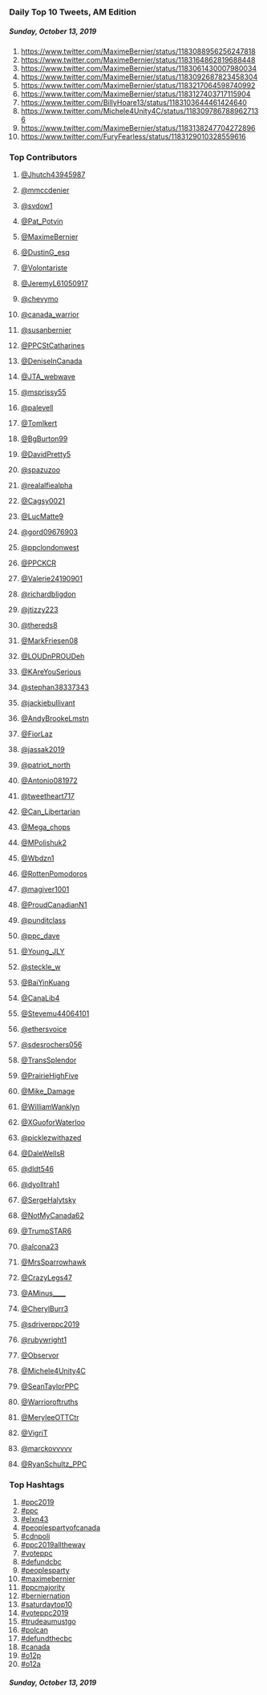 ### Daily Top 10 Tweets, AM Edition
##### Sunday, October 13, 2019
 1) https://www.twitter.com/MaximeBernier/status/1183088956256247818
 2) https://www.twitter.com/MaximeBernier/status/1183164862819688448
 3) https://www.twitter.com/MaximeBernier/status/1183061430007980034
 4) https://www.twitter.com/MaximeBernier/status/1183092687823458304
 5) https://www.twitter.com/MaximeBernier/status/1183217064598740992
 6) https://www.twitter.com/MaximeBernier/status/1183127403717115904
 7) https://www.twitter.com/BillyHoare13/status/1183103644461424640
 8) https://www.twitter.com/Michele4Unity4C/status/1183097867889627136
 9) https://www.twitter.com/MaximeBernier/status/1183138247704272896
10) https://www.twitter.com/FuryFearless/status/1183129010328559616

### Top Contributors
  1) [@Jhutch43945987](https://www.twitter.com/Jhutch43945987)
  2) [@mmccdenier](https://www.twitter.com/mmccdenier)
  3) [@svdow1](https://www.twitter.com/svdow1)
  4) [@Pat_Potvin](https://www.twitter.com/Pat_Potvin)
  5) [@MaximeBernier](https://www.twitter.com/MaximeBernier)
  6) [@DustinG_esq](https://www.twitter.com/DustinG_esq)
  7) [@Volontariste](https://www.twitter.com/Volontariste)
  8) [@JeremyL61050917](https://www.twitter.com/JeremyL61050917)
  9) [@chevymo](https://www.twitter.com/chevymo)
 10) [@canada_warrior](https://www.twitter.com/canada_warrior)

 11) [@susanbernier](https://www.twitter.com/susanbernier)
 12) [@PPCStCatharines](https://www.twitter.com/PPCStCatharines)
 13) [@DeniseInCanada](https://www.twitter.com/DeniseInCanada)
 14) [@JTA_webwave](https://www.twitter.com/JTA_webwave)
 15) [@msprissy55](https://www.twitter.com/msprissy55)
 16) [@palevell](https://www.twitter.com/palevell)
 17) [@TomIkert](https://www.twitter.com/TomIkert)
 18) [@BgBurton99](https://www.twitter.com/BgBurton99)
 19) [@DavidPretty5](https://www.twitter.com/DavidPretty5)
 20) [@spazuzoo](https://www.twitter.com/spazuzoo)

 21) [@realalfiealpha](https://www.twitter.com/realalfiealpha)
 22) [@Cagsy0021](https://www.twitter.com/Cagsy0021)
 23) [@LucMatte9](https://www.twitter.com/LucMatte9)
 24) [@gord09676903](https://www.twitter.com/gord09676903)
 25) [@ppclondonwest](https://www.twitter.com/ppclondonwest)
 26) [@PPCKCR](https://www.twitter.com/PPCKCR)
 27) [@Valerie24190901](https://www.twitter.com/Valerie24190901)
 28) [@richardbligdon](https://www.twitter.com/richardbligdon)
 29) [@jtizzy223](https://www.twitter.com/jtizzy223)
 30) [@thereds8](https://www.twitter.com/thereds8)

 31) [@MarkFriesen08](https://www.twitter.com/MarkFriesen08)
 32) [@LOUDnPROUDeh](https://www.twitter.com/LOUDnPROUDeh)
 33) [@KAreYouSerious](https://www.twitter.com/KAreYouSerious)
 34) [@stephan38337343](https://www.twitter.com/stephan38337343)
 35) [@jackiebullivant](https://www.twitter.com/jackiebullivant)
 36) [@AndyBrookeLmstn](https://www.twitter.com/AndyBrookeLmstn)
 37) [@FiorLaz](https://www.twitter.com/FiorLaz)
 38) [@jassak2019](https://www.twitter.com/jassak2019)
 39) [@patriot_north](https://www.twitter.com/patriot_north)
 40) [@Antonio081972](https://www.twitter.com/Antonio081972)

 41) [@tweetheart717](https://www.twitter.com/tweetheart717)
 42) [@Can_Libertarian](https://www.twitter.com/Can_Libertarian)
 43) [@Mega_chops](https://www.twitter.com/Mega_chops)
 44) [@MPolishuk2](https://www.twitter.com/MPolishuk2)
 45) [@Wbdzn1](https://www.twitter.com/Wbdzn1)
 46) [@RottenPomodoros](https://www.twitter.com/RottenPomodoros)
 47) [@magiver1001](https://www.twitter.com/magiver1001)
 48) [@ProudCanadianN1](https://www.twitter.com/ProudCanadianN1)
 49) [@punditclass](https://www.twitter.com/punditclass)
 50) [@ppc_dave](https://www.twitter.com/ppc_dave)

 51) [@Young_JLY](https://www.twitter.com/Young_JLY)
 52) [@steckle_w](https://www.twitter.com/steckle_w)
 53) [@BaiYinKuang](https://www.twitter.com/BaiYinKuang)
 54) [@CanaLib4](https://www.twitter.com/CanaLib4)
 55) [@Stevemu44064101](https://www.twitter.com/Stevemu44064101)
 56) [@ethersvoice](https://www.twitter.com/ethersvoice)
 57) [@sdesrochers056](https://www.twitter.com/sdesrochers056)
 58) [@TransSplendor](https://www.twitter.com/TransSplendor)
 59) [@PrairieHighFive](https://www.twitter.com/PrairieHighFive)
 60) [@Mike_Damage](https://www.twitter.com/Mike_Damage)

 61) [@WilliamWanklyn](https://www.twitter.com/WilliamWanklyn)
 62) [@XGuoforWaterloo](https://www.twitter.com/XGuoforWaterloo)
 63) [@picklezwithazed](https://www.twitter.com/picklezwithazed)
 64) [@DaleWellsR](https://www.twitter.com/DaleWellsR)
 65) [@dldt546](https://www.twitter.com/dldt546)
 66) [@dyolltrah1](https://www.twitter.com/dyolltrah1)
 67) [@SergeHalytsky](https://www.twitter.com/SergeHalytsky)
 68) [@NotMyCanada62](https://www.twitter.com/NotMyCanada62)
 69) [@TrumpSTAR6](https://www.twitter.com/TrumpSTAR6)
 70) [@alcona23](https://www.twitter.com/alcona23)

 71) [@MrsSparrowhawk](https://www.twitter.com/MrsSparrowhawk)
 72) [@CrazyLegs47](https://www.twitter.com/CrazyLegs47)
 73) [@AMinus____](https://www.twitter.com/AMinus____)
 74) [@CherylBurr3](https://www.twitter.com/CherylBurr3)
 75) [@sdriverppc2019](https://www.twitter.com/sdriverppc2019)
 76) [@rubywright1](https://www.twitter.com/rubywright1)
 77) [@Observor](https://www.twitter.com/Observor)
 78) [@Michele4Unity4C](https://www.twitter.com/Michele4Unity4C)
 79) [@SeanTaylorPPC](https://www.twitter.com/SeanTaylorPPC)
 80) [@Warrioroftruths](https://www.twitter.com/Warrioroftruths)

 81) [@MeryleeOTTCtr](https://www.twitter.com/MeryleeOTTCtr)
 82) [@VigriT](https://www.twitter.com/VigriT)
 83) [@marckovvvvv](https://www.twitter.com/marckovvvvv)
 84) [@RyanSchultz_PPC](https://www.twitter.com/RyanSchultz_PPC)


### Top Hashtags

  1) [#ppc2019](https://www.twitter.com/hashtag/ppc2019)
  2) [#ppc](https://www.twitter.com/hashtag/ppc)
  3) [#elxn43](https://www.twitter.com/hashtag/elxn43)
  4) [#peoplespartyofcanada](https://www.twitter.com/hashtag/peoplespartyofcanada)
  5) [#cdnpoli](https://www.twitter.com/hashtag/cdnpoli)
  6) [#ppc2019alltheway](https://www.twitter.com/hashtag/ppc2019alltheway)
  7) [#voteppc](https://www.twitter.com/hashtag/voteppc)
  8) [#defundcbc](https://www.twitter.com/hashtag/defundcbc)
  9) [#peoplesparty](https://www.twitter.com/hashtag/peoplesparty)
 10) [#maximebernier](https://www.twitter.com/hashtag/maximebernier)
 11) [#ppcmajority](https://www.twitter.com/hashtag/ppcmajority)
 12) [#berniernation](https://www.twitter.com/hashtag/berniernation)
 13) [#saturdaytop10](https://www.twitter.com/hashtag/saturdaytop10)
 14) [#voteppc2019](https://www.twitter.com/hashtag/voteppc2019)
 15) [#trudeaumustgo](https://www.twitter.com/hashtag/trudeaumustgo)
 16) [#polcan](https://www.twitter.com/hashtag/polcan)
 17) [#defundthecbc](https://www.twitter.com/hashtag/defundthecbc)
 18) [#canada](https://www.twitter.com/hashtag/canada)
 19) [#o12p](https://www.twitter.com/hashtag/o12p)
 20) [#o12a](https://www.twitter.com/hashtag/o12a)

##### Sunday, October 13, 2019

